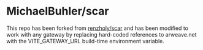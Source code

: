 # MichaelBuhler/scar

This repo has been forked from [renzholy/scar](https://github.com/renzholy/scar)
and has been modified to work with any gateway by replacing hard-coded references
to arweave.net with the VITE_GATEWAY_URL build-time environment variable.
 